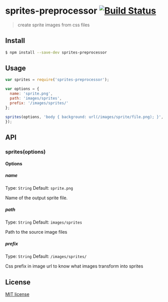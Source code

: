 # sprites-preprocessor [![Build Status](https://secure.travis-ci.org/madebysource/sprites-preprocessor.png?branch=master)](https://travis-ci.org/madebysource/sprites-preprocessor)

> create sprite images from css files

## Install

```bash
$ npm install --save-dev sprites-preprocessor
```

## Usage

```js
var sprites = require('sprites-preprocessor');

var options = {
  name: 'sprite.png',
  path: 'images/sprites',
  prefix: '/images/sprites/'
};

sprites(options, 'body { background: url(/images/sprite/file.png); }', function(err, css, image) {
});
```

## API

### sprites(options)

#### Options

##### name

Type: `String`
Default: `sprite.png`

Name of the output sprite file.

##### path

Type: `String`
Default: `images/sprites`

Path to the source image files

##### prefix

Type: `String`
Default: `/images/sprites/`

Css prefix in image url to know what images transform into sprites

## License

[MIT license](http://opensource.org/licenses/mit-license.php)
